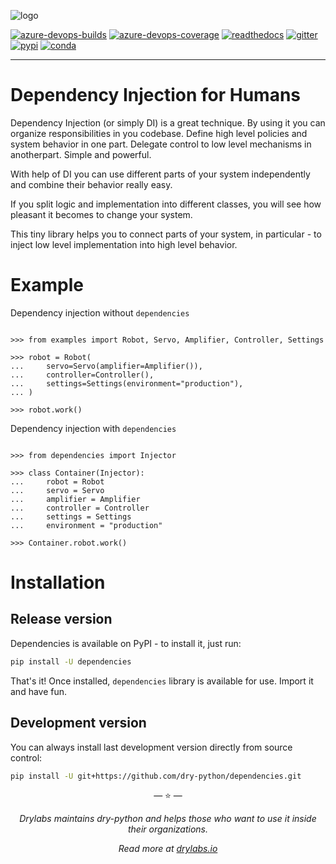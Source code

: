 ![logo](https://raw.githubusercontent.com/dry-python/brand/master/logo/dependencies.png)

[![azure-devops-builds](https://img.shields.io/azure-devops/build/dry-python/dependencies/2?style=flat-square)](https://dev.azure.com/dry-python/dependencies/_build/latest?definitionId=2&branchName=master)
[![azure-devops-coverage](https://img.shields.io/azure-devops/coverage/dry-python/dependencies/2?style=flat-square)](https://dev.azure.com/dry-python/dependencies/_build/latest?definitionId=2&branchName=master)
[![readthedocs](https://img.shields.io/readthedocs/dependencies?style=flat-square)](https://dependencies.readthedocs.io/en/latest/?badge=latest)
[![gitter](https://img.shields.io/gitter/room/dry-python/dependencies?style=flat-square)](https://gitter.im/dry-python/dependencies)
[![pypi](https://img.shields.io/pypi/v/dependencies?style=flat-square)](https://pypi.python.org/pypi/dependencies/)
[![conda](https://img.shields.io/conda/vn/conda-forge/dependencies?style=flat-square)](https://anaconda.org/conda-forge/dependencies)

---

# Dependency Injection for Humans

Dependency Injection (or simply DI) is a great technique. By using it you
can organize responsibilities in you codebase. Define high level
policies and system behavior in one part. Delegate control to low level
mechanisms in anotherpart. Simple and powerful.

With help of DI you can use different parts of your system independently
and combine their behavior really easy.

If you split logic and implementation into different classes, you will
see how pleasant it becomes to change your system.

This tiny library helps you to connect parts of your system, in particular - to
inject low level implementation into high level behavior.

# Example

Dependency injection without `dependencies`

```pycon

>>> from examples import Robot, Servo, Amplifier, Controller, Settings

>>> robot = Robot(
...     servo=Servo(amplifier=Amplifier()),
...     controller=Controller(),
...     settings=Settings(environment="production"),
... )

>>> robot.work()

```

Dependency injection with `dependencies`

```pycon

>>> from dependencies import Injector

>>> class Container(Injector):
...     robot = Robot
...     servo = Servo
...     amplifier = Amplifier
...     controller = Controller
...     settings = Settings
...     environment = "production"

>>> Container.robot.work()

```

# Installation

## Release version

Dependencies is available on PyPI - to install it, just run:

```bash
pip install -U dependencies
```

That's it! Once installed, `dependencies` library is available for use. Import
it and have fun.

## Development version

You can always install last development version directly from source
control:

```bash
pip install -U git+https://github.com/dry-python/dependencies.git
```

<p align="center">&mdash; ⭐️ &mdash;</p>
<p align="center"><i>Drylabs maintains dry-python and helps those who want to use it inside their organizations.</i></p>
<p align="center"><i>Read more at <a href="https://drylabs.io">drylabs.io</a></i></p>
